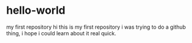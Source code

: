 # hello-world
my first repository
hi this is my first repository i was trying to do a github thing, i hope i could learn about it real quick.
